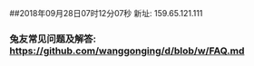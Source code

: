##2018年09月28日07时12分07秒 新址: 159.65.121.111
### 兔友常见问题及解答: https://github.com/wanggonging/d/blob/w/FAQ.md

